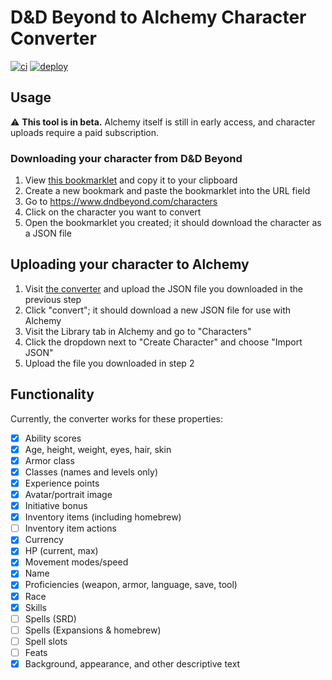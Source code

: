 # D&D Beyond to Alchemy Character Converter
[![ci](https://github.com/thatbudakguy/ddb2alchemy/actions/workflows/ci.yml/badge.svg)](https://github.com/thatbudakguy/ddb2alchemy/actions/workflows/ci.yml)
[![deploy](https://github.com/thatbudakguy/ddb2alchemy/actions/workflows/deploy.yml/badge.svg)](https://github.com/thatbudakguy/ddb2alchemy/actions/workflows/deploy.yml)

## Usage
:warning: **This tool is in beta.** Alchemy itself is still in early access, and character uploads require a paid subscription.
### Downloading your character from D&D Beyond
1. View [this bookmarklet](https://raw.githubusercontent.com/thatbudakguy/ddb2alchemy/main/public/bookmarklet.min.js) and copy it to your clipboard
2. Create a new bookmark and paste the bookmarklet into the URL field
3. Go to https://www.dndbeyond.com/characters
4. Click on the character you want to convert
2. Open the bookmarklet you created; it should download the character as a JSON file
## Uploading your character to Alchemy
1. Visit [the converter](https://thatbudakguy.github.io/ddb2alchemy/) and upload the JSON file you downloaded in the previous step
2. Click "convert"; it should download a new JSON file for use with Alchemy
3. Visit the Library tab in Alchemy and go to "Characters"
4. Click the dropdown next to "Create Character" and choose "Import JSON"
5. Upload the file you downloaded in step 2

## Functionality
Currently, the converter works for these properties:
- [x] Ability scores
- [x] Age, height, weight, eyes, hair, skin
- [x] Armor class
- [x] Classes (names and levels only)
- [x] Experience points
- [x] Avatar/portrait image
- [x] Initiative bonus
- [x] Inventory items (including homebrew)
- [ ] Inventory item actions 
- [x] Currency
- [x] HP (current, max)
- [x] Movement modes/speed
- [x] Name
- [x] Proficiencies (weapon, armor, language, save, tool)
- [x] Race
- [x] Skills
- [ ] Spells (SRD)
- [ ] Spells (Expansions & homebrew)
- [ ] Spell slots
- [ ] Feats
- [x] Background, appearance, and other descriptive text
